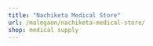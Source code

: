 ```yaml
---
title: "Nachiketa Medical Store"
url: /malegaon/nachiketa-medical-store/
shop: medical supply
---
```

